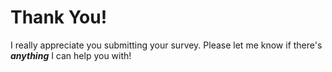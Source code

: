 ﻿# Thank You!

I really appreciate you submitting your survey.  Please let me know if there's ___anything___ I can help you with!